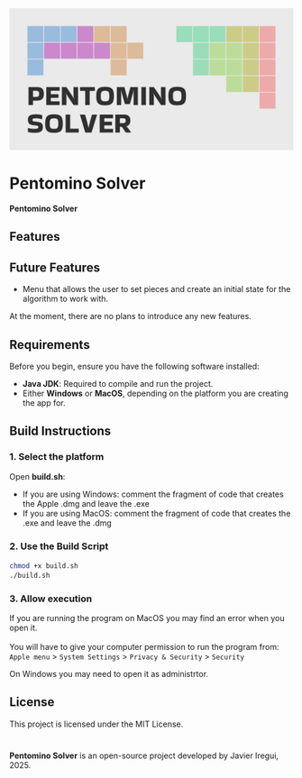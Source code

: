 <p align="center">
  <img src="media/banner.png" alt="Banner">
</p>

# Pentomino Solver

**Pentomino Solver** 

## Features


## Future Features

- Menu that allows the user to set pieces and create an initial state for the algorithm to work with.

At the moment, there are no plans to introduce any new features.

## Requirements

Before you begin, ensure you have the following software installed:

- **Java JDK**: Required to compile and run the project.
- Either **Windows** or **MacOS**, depending on the platform you are creating the app for.

## Build Instructions

### 1. Select the platform

Open **build.sh**:

- If you are using Windows: comment the fragment of code that creates the Apple .dmg and leave the .exe
- If you are using MacOS: comment the fragment of code that creates the .exe and leave the .dmg

### 2. Use the Build Script

```bash
chmod +x build.sh
./build.sh
```

### 3. Allow execution

If you are running the program on MacOS you may find an error when you open it. <br><br>
You will have to give your computer permission to run the program from:<br>
``Apple menu`` > ``System Settings`` > ``Privacy & Security`` > ``Security``

On Windows you may need to open it as administrtor.

## License

This project is licensed under the MIT License.

#

**Pentomino Solver** is an open-source project developed by Javier Iregui, 2025.
